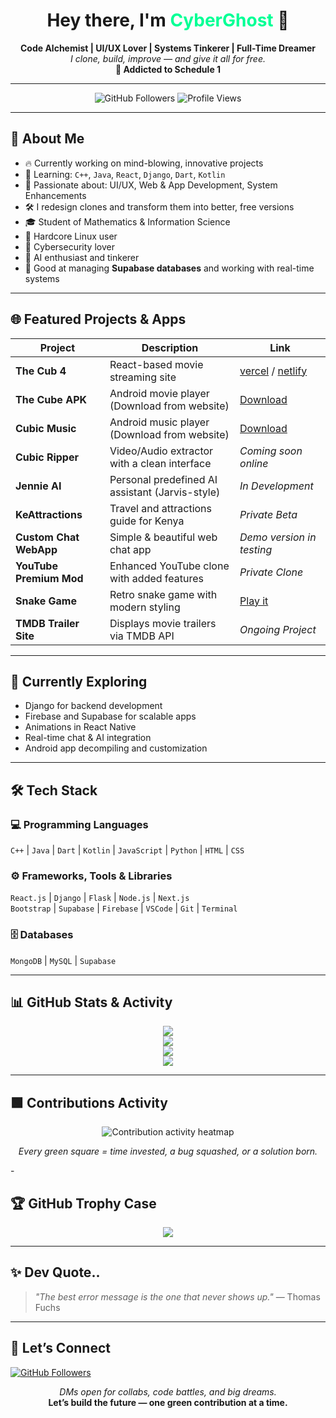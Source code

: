 <h1 align="center">Hey there, I'm <span style="color:#00ff95;">CyberGhost</span> 👻</h1>

<p align="center">
  <b>Code Alchemist | UI/UX Lover | Systems Tinkerer | Full-Time Dreamer</b><br>
  <i>I clone, build, improve — and give it all for free.</i><br>
  <b>🧠 Addicted to Schedule 1</b>
</p>

---
<p align="center">
  <img src="https://img.shields.io/github/followers/cybruGhost?label=Follow&style=social" alt="GitHub Followers">
  <img src="https://komarev.com/ghpvc/?username=cybruGhost&label=Profile+Views&color=brightgreen" alt="Profile Views">
</p>

---
## 🚀 About Me

- 🔥 Currently working on mind-blowing, innovative projects
- 🌱 Learning: `C++`, `Java`, `React`, `Django`, `Dart`, `Kotlin`
- 🎨 Passionate about: UI/UX, Web & App Development, System Enhancements
- 🛠️ I redesign clones and transform them into better, free versions
- 🎓 Student of Mathematics & Information Science
- 🐧 Hardcore Linux user
- 🔐 Cybersecurity lover
- 🤖 AI enthusiast and tinkerer
- 🧠 Good at managing **Supabase databases** and working with real-time systems

---

## 🌐 Featured Projects & Apps

| Project                | Description                                       | Link |
|------------------------|---------------------------------------------------|------|
| **The Cub 4**          | React-based movie streaming site                  | [vercel](https://thecub4.vercel.app) / [netlify](https://thecub4.netlify.app) |
| **The Cube APK**       | Android movie player (Download from website)      | [Download](https://thecub4.netlify.app) |
| **Cubic Music**        | Android music player (Download from website)      | [Download](https://thecub4.netlify.app) |
| **Cubic Ripper**       | Video/Audio extractor with a clean interface      | *Coming soon online* |
| **Jennie AI**          | Personal predefined AI assistant (Jarvis-style)   | *In Development* |
| **KeAttractions**      | Travel and attractions guide for Kenya            | *Private Beta* |
| **Custom Chat WebApp** | Simple & beautiful web chat app                   | *Demo version in testing* |
| **YouTube Premium Mod**| Enhanced YouTube clone with added features        | *Private Clone* |
| **Snake Game**         | Retro snake game with modern styling              | [Play it](https://vsnakegame.vercel.app) |
| **TMDB Trailer Site**  | Displays movie trailers via TMDB API              | *Ongoing Project* |

---

## 🧠 Currently Exploring

- Django for backend development
- Firebase and Supabase for scalable apps
- Animations in React Native
- Real-time chat & AI integration
- Android app decompiling and customization

---

## 🛠️ Tech Stack

### 💻 Programming Languages
`C++` | `Java` | `Dart` | `Kotlin` | `JavaScript` | `Python` | `HTML` | `CSS`

### ⚙️ Frameworks, Tools & Libraries
`React.js` | `Django` | `Flask` | `Node.js` | `Next.js`  
`Bootstrap` | `Supabase` | `Firebase` | `VSCode` | `Git` | `Terminal`

### 🗄️ Databases
`MongoDB` | `MySQL` | `Supabase`

---

## 📊 GitHub Stats & Activity

<p align="center">
  <img src="https://github-readme-stats.vercel.app/api?username=cybruGhost&show_icons=true&hide_border=true&theme=gruvbox" />
  <br>
  <img src="https://github-readme-streak-stats.herokuapp.com/?user=cybruGhost&theme=gruvbox&hide_border=true" />
  <br>
  <img src="https://github-readme-activity-graph.cyclic.app/graph?username=cybruGhost&theme=react-dark" />
  <br>
  <img src="https://github-readme-stats.vercel.app/api/top-langs/?username=cybruGhost&layout=compact&theme=gruvbox" />
</p>

---
## 🟩 Contributions Activity

<p align="center">
  <img src="https://github-readme-activity-graph.vercel.app/graph?username=cybruGhost&theme=react-dark" alt="Contribution activity heatmap">
</p>

<p align="center"><i>Every green square = time invested, a bug squashed, or a solution born.</i></p>-

## 🏆 GitHub Trophy Case

<p align="center">
  <img src="https://github-profile-trophy.vercel.app/?username=cybruGhost&theme=gruvbox&no-frame=true&row=1&column=6" />
</p>

---

## ✨ Dev Quote..

> *"The best error message is the one that never shows up."* — Thomas Fuchs

---

## 🔗 Let’s Connect

[![GitHub Followers](https://img.shields.io/github/followers/cybruGhost?label=Follow&style=social)](https://github.com/cybruGhost)

<p align="center">
  <i>DMs open for collabs, code battles, and big dreams.</i><br>
  <b>Let’s build the future — one green contribution at a time.</b>
</p>
